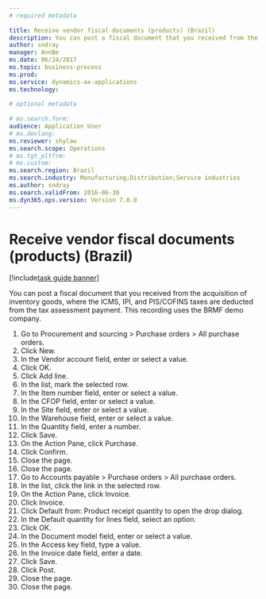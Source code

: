 ```yaml
--- 
# required metadata 
 
title: Receive vendor fiscal documents (products) (Brazil)
description: You can post a fiscal document that you received from the acquisition of inventory goods, where the ICMS, IPI, and PIS/COFINS taxes are deducted from the tax assessment payment. 
author: sndray
manager: AnnBe 
ms.date: 06/24/2017
ms.topic: business-process 
ms.prod:  
ms.service: dynamics-ax-applications 
ms.technology:  
 
# optional metadata 
 
# ms.search.form:   
audience: Application User 
# ms.devlang:  
ms.reviewer: shylaw
ms.search.scope: Operations 
# ms.tgt_pltfrm:  
# ms.custom:  
ms.search.region: Brazil
ms.search.industry: Manufacturing;Distribution;Service industries
ms.author: sndray
ms.search.validFrom: 2016-06-30 
ms.dyn365.ops.version: Version 7.0.0 
---
```

# Receive vendor fiscal documents (products) (Brazil)

[!include[task guide banner](../../includes/task-guide-banner.md)]

You can post a fiscal document that you received from the acquisition of inventory goods, where the ICMS, IPI, and PIS/COFINS taxes are deducted from the tax assessment payment. This recording uses the BRMF demo company.

1. Go to Procurement and sourcing > Purchase orders > All purchase orders.
2. Click New.
3. In the Vendor account field, enter or select a value.
4. Click OK.
5. Click Add line.
6. In the list, mark the selected row.
7. In the Item number field, enter or select a value.
8. In the CFOP field, enter or select a value.
9. In the Site field, enter or select a value.
10. In the Warehouse field, enter or select a value.
11. In the Quantity field, enter a number.
12. Click Save.
13. On the Action Pane, click Purchase.
14. Click Confirm.
15. Close the page.
16. Close the page.
17. Go to Accounts payable > Purchase orders > All purchase orders.
18. In the list, click the link in the selected row.
19. On the Action Pane, click Invoice.
20. Click Invoice.
21. Click Default from: Product receipt quantity to open the drop dialog.
22. In the Default quantity for lines field, select an option.
23. Click OK.
24. In the Document model field, enter or select a value.
25. In the Access key field, type a value.
26. In the Invoice date field, enter a date.
27. Click Save.
28. Click Post.
29. Close the page.
30. Close the page.

